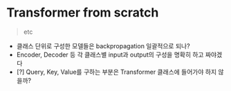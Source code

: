 # Transformer from scratch


> etc
- 클래스 단위로 구성한 모델들은 backpropagation 일괄적으로 되나?
- Encoder, Decoder 등 각 클래스별 input과 output의 구성을 명확히 하고 짜야겠다
- [?] Query, Key, Value를 구하는 부분은 Transformer 클래스에 들어가야 하지 않을까?

